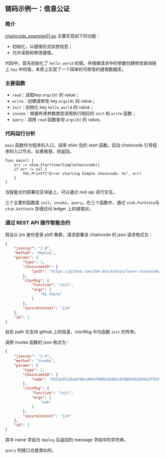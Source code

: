 ## 链码示例一：信息公证
### 简介

[chaincode_example01.go](chaincode_example01.go) 主要实现如下的功能：

* 初始化，以键值形式存放信息；
* 允许读取和修改键值。

代码中，首先初始化了 `hello_world` 的值，并根据请求中的参数创建修改查询链上 `key` 中的值，本质上实现了一个简单的可修改的键值数据库。

### 主要函数

* `read`：读取key `args[0]` 的 value；
* `write`：创建或修改 key `args[0]` 的 value；
* `init`：初始化 key `hello_world` 的 value；
* `invoke`：根据传递参数类型调用执行相应的 `init` 和 `write` 函数；
* `query`：调用 `read` 函数查询 `args[0]` 的 value。

### 代码运行分析

`main` 函数作为程序的入口，调用 shim 包的 start 函数，启动 chaincode 引导程序的入口节点。如果报错，则返回。

```golang
func main() {
	err := shim.Start(new(SimpleChaincode))
	if err != nil {
		fmt.Printf("Error starting Simple chaincode: %s", err)
	}
}
```

当智能合约部署在区块链上，可以通过 rest api 进行交互。

三个主要的函数是 `init`，`invoke`，`query`。在三个函数中，通过 `stub.PutState`与 `stub.GetState` 存储访问 ledger 上的键值对。

### 通过 REST API 操作智能合约

假设以 jim 身份登录 pbft 集群，请求部署该 chaincode 的 json 请求格式为：
```json
{
    "jsonrpc": "2.0",
    "method": "deploy",
    "params": {
        "type": 1,
        "chaincodeID": {
            "path": "https://github.com/ibm-blockchain/learn-chaincode/finished"
        },
        "ctorMsg": {
            "function": "init",
            "args": [
                "hi there"
            ]
        },
        "secureContext": "jim"
    },
    "id": 1
}
```

目前 path 仅支持 github 上的目录，ctorMsg 中为函数 `init` 的传参。

调用 invoke 函数的 json 格式为：

```json
{
    "jsonrpc": "2.0",
    "method": "invoke",
    "params": {
        "type": 1,
        "chaincodeID": {
            "name": "4251b5512bad70bcd0947809b163bbc8398924b29d4a37554f2dc2b033617c19cc0611365eb4322cf309b9a5a78a5dba8a5a09baa110ed2d8aeee186c6e94431"
        },
        "ctorMsg": {
            "function": "init",
            "args": [
                "swb"
            ]
        },
        "secureContext": "jim"
    },
    "id": 2
}
```

其中 name 字段为 `deploy` 后返回的 message 字段中的字符串。

`query` 的接口也是类似的。
